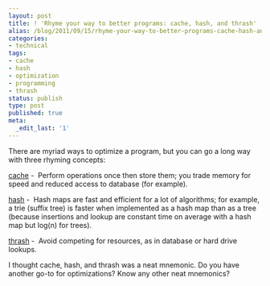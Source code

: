 ```yaml
---
layout: post
title: ! 'Rhyme your way to better programs: cache, hash, and thrash'
alias: /blog/2011/09/15/rhyme-your-way-to-better-programs-cache-hash-and-thrash/
categories:
- technical
tags:
- cache
- hash
- optimization
- programming
- thrash
status: publish
type: post
published: true
meta:
  _edit_last: '1'
---
```

There are myriad ways to optimize a program, but you can go a long way with three rhyming concepts:

<a title="Wikipedia: Cache" href="https://en.wikipedia.org/wiki/Cache">cache</a> -  Perform operations once then store them; you trade memory for speed and reduced access to database (for example).

<a title="Wikipedia: Hash table" href="https://en.wikipedia.org/wiki/Hash_table">hash</a> -  Hash maps are fast and efficient for a lot of algorithms; for example, a trie (suffix tree) is faster when implemented as a hash map than as a tree (because insertions and lookup are constant time on average with a hash map but log(n) for trees).

<a title="Wikipedia: Thrashing" href="https://en.wikipedia.org/wiki/Thrashing_(computer_science)">thrash</a> -  Avoid competing for resources, as in database or hard drive lookups.

I thought cache, hash, and thrash was a neat mnemonic. Do you have another go-to for optimizations? Know any other neat mnemonics?
